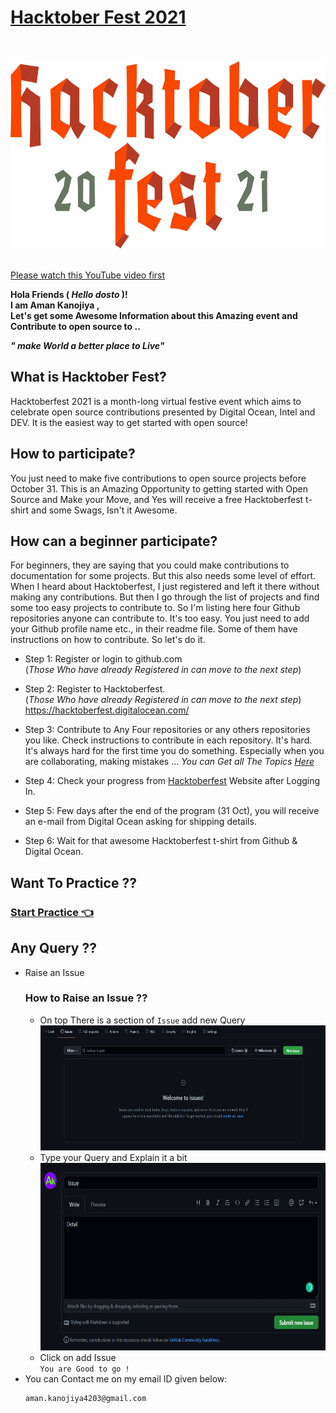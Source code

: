 # [**Hacktober Fest 2021**](https://hacktoberfest.digitalocean.com/)

<br>
<br>
<img height="300px" width="auto" style="align-item:center; background-color:#F4F0E1;" src="./images/htp.svg">
<br>
<br>

[Please watch this YouTube video first](https://www.youtube.com/watch?v=JZeHxbLm_IQ)

**Hola Friends ( _Hello dosto_ )! <br>
I am **Aman Kanojiya** , <br>
Let's get some Awesome Information about this Amazing event and Contribute to open source to ..<br>**

**_" make World a better place to Live"_**

## What is Hacktober Fest?

Hacktoberfest 2021 is a month-long virtual festive event which aims to celebrate open source contributions presented by Digital Ocean, Intel and DEV. It is the easiest way to get started with open source!

## How to participate?

You just need to make five contributions to open source projects before October 31. This is an Amazing Opportunity to getting started with Open Source and Make your Move, and Yes will receive a free Hacktoberfest t-shirt and some Swags, Isn't it Awesome.

## How can a beginner participate?

For beginners, they are saying that you could make contributions to documentation for some projects. But this also needs some level of effort. When I heard about Hacktoberfest, I just registered and left it there without making any contributions. But then I go through the list of projects and find some too easy projects to contribute to. So I'm listing here four Github repositories anyone can contribute to. It's too easy. You just need to add your Github profile name etc., in their readme file. Some of them have instructions on how to contribute. So let's do it.

- Step 1: Register or login to github.com <br>
  (_Those Who have already Registered in can move to the next step_)
- Step 2: Register to Hacktoberfest.<br>
  (_Those Who have already Registered in can move to the next step_)
  https://hacktoberfest.digitalocean.com/
- Step 3: Contribute to Any Four repositories or any others repositories you like. Check instructions to contribute in each repository. It's hard. It's always hard for the first time you do something. Especially when you are collaborating, making mistakes …
    *_You can Get all The Topics [Here](https://github.com/topics/hacktoberfest)_*

- Step 4: Check your progress from [Hacktoberfest](https://hacktoberfest.digitalocean.com/) Website after Logging In.

- Step 5: Few days after the end of the program (31 Oct), you will receive an e-mail from Digital Ocean asking for shipping details. 

- Step 6: Wait for that awesome Hacktoberfest t-shirt from Github & Digital Ocean.

## Want To Practice ??

### [Start Practice 👈](http://example.com/)

## Any Query ??

- Raise an Issue
  ### How to Raise an Issue ??
  - On top There is a section of `Issue` add new Query<br>
    <img height="200px" width="500px" src="./images/newissue.png"></img><br>
  - Type your Query and Explain it a bit<br>
    <img height="300px" width="600px" src="./images/Fill.png"></img><br>
  - Click on add Issue<br>
    `You are Good to go !`
- You can Contact me on my email ID given below:
  ```bash
  aman.kanojiya4203@gmail.com
  ```
